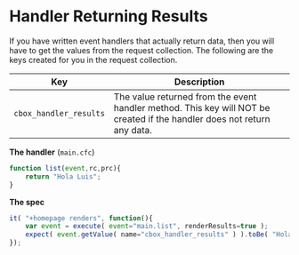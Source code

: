 # Handler Returning Results

If you have written event handlers that actually return data, then you will have to get the values from the request collection.  The following are the keys created for you in the request collection.

|Key|Description|
|--|--|
| `cbox_handler_results` | The value returned from the event handler method. This key will NOT be created if the handler does not return any data.|

**The handler** (`main.cfc`)

```js
function list(event,rc,prc){
    return "Hola Luis";
}
```

**The spec**

```js
it( "+homepage renders", function(){
	var event = execute( event="main.list", renderResults=true );
	expect(	event.getValue( name="cbox_handler_results" ) ).toBe( "Hola Luis" );
});
```
